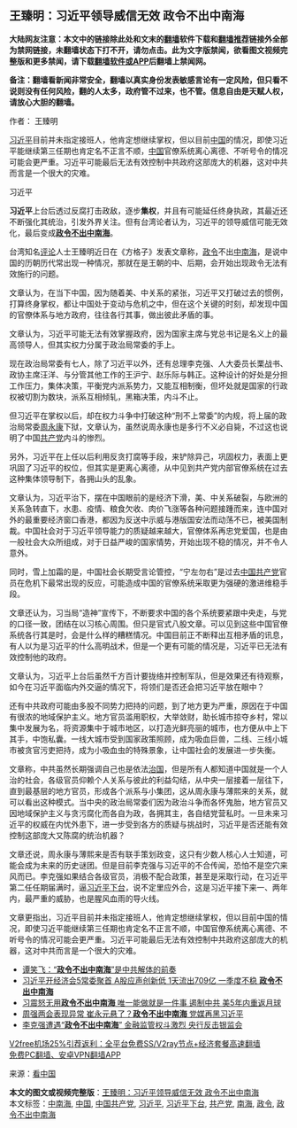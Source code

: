  <h2>王臻明：习近平领导威信无效 政令不出中南海</h2> <p class="notice"><b>大陆网友注意：本文中的链接除此处和文末的<a href="https://github.com/bannedbook/fanqiang" >翻墙</a>软件下载和<a href="https://github.com/killgcd/justmysocks/blob/master/README.md">翻墙推荐</a>链接外全部为禁网链接，未翻墙状态下打不开，请勿点击。此为文字版禁闻，欲看图文视频完整版和更多禁闻，请下载<a href="https://github.com/bannedbook/fanqiang">翻墙软件或APP</a>后翻墙上禁闻网。</p><p>备注：翻墙看新闻非常安全，翻墙以真实身份发表敏感言论有一定风险，但只看不说则没有任何风险，翻的人太多，政府管不过来，也不管。信息自由是天赋人权，请放心大胆的翻墙。</b></p>  <div class="entry"> <p>作者： 王臻明</p> <p id="summary"><a href="https://www.bannedbook.org/bnews/tag/%e4%b9%a0%e8%bf%91%e5%b9%b3/" class="st_tag internal_tag" rel="tag" title="标签 习近平 下的日志">习近平</a>目前并未指定接班人，他肯定想继续掌权，但以目前<span class='wp_keywordlink_affiliate'><a href="https://www.bannedbook.org/" title="中国" target="_blank">中国</a></span>的情况，即使习近平能继续第三任期也肯定名不正言不顺，<a href="https://www.bannedbook.org/bnews/tag/%E4%B8%AD%E5%9B%BD/" class="st_tag internal_tag" rel="tag" title="标签 中国 下的日志">中国</a>官僚系统离心离德、不听号令的情况可能会更严重。习近平可能最后无法有效控制中共政府这部庞大的机器，这对中共而言是一个很大的灾难。</p> <p id="conimg">习近平</p> <p><strong>习近平</strong>上台后透过反腐打击政敌，逐步<strong>集权</strong>，并且有可能延任终身执政，其最近还不断强化其统治，引发外界关注。但有台湾论者认为，习近平的领导威信可能无效化，最后变成<strong><a href="https://www.bannedbook.org/bnews/tag/%e6%94%bf%e4%bb%a4%e4%b8%8d%e5%87%ba%e4%b8%ad%e5%8d%97%e6%b5%b7/" class="st_tag internal_tag" rel="tag" title="标签 政令不出中南海 下的日志">政令不出中南海</a></strong>。</p>  <p>台湾知名<span class='wp_keywordlink_affiliate'><a href="https://www.bannedbook.org/bnews/comments/" title="新闻评论" target="_blank">评论</a></span>人士王臻明近日在《方格子》发表文章称，<a href="https://www.bannedbook.org/bnews/tag/%E6%94%BF%E4%BB%A4/" class="st_tag internal_tag" rel="tag" title="标签 政令 下的日志">政令</a>不出<a href="https://www.bannedbook.org/bnews/tag/%e4%b8%ad%e5%8d%97%e6%b5%b7/" class="st_tag internal_tag" rel="tag" title="标签 中南海 下的日志">中南海</a>，是说中国的历朝历代常出现一种情况，那就在是王朝的中、后期，会开始出现政令无法有效施行的问题。</p> <p>文章认为，在当下中国，因为随着美、中关系的紧张，习近平又打破过去的惯例，打算终身掌权，都让中国处于变动与危机之中，但在这个关键的时刻，却发现中国的官僚体系与地方政府，往往各行其事，做出彼此矛盾的事。</p> <p>文章认为，习近平可能无法有效掌握政府，因为国家主席与党总书记是名义上的最高领导人，但其实权力分属于政治局常委的手上。</p> <p>现在政治局常委有七人，除了习近平以外，还有总理李克强、人大委员长栗战书、政协主席汪洋、与分管其他工作的王沪宁、赵乐际与韩正。这种设计的好处是分担工作压力，集体决策，平衡党内派系势力，又能互相制衡，但坏处就是国家的行政权被切割为数块，派系互相倾轧，黑箱决策，内斗不止。</p>  <p>但习近平在掌权以后，却在权力斗争中打破这种“刑不上常委”的内规，将上届的政治局常委<span class='wp_keywordlink'><a href="https://www.bannedbook.org/forum2/topic2891.html" title="《周永康其人》《周永康传》" target="_blank">周永康</a></span>下狱，文章认为，虽然说周永康也是多行不义必自毙，不过这也说明了中国<a href="https://www.bannedbook.org/bnews/tag/%e5%85%b1%e4%ba%a7%e5%85%9a/" class="st_tag internal_tag" rel="tag" title="标签 共产党 下的日志">共产党</a>内斗的惨烈。</p> <p>另外，习近平在上任以后利用反贪打腐等手段，来铲除异己，巩固权力，表面上更巩固了习近平的权位，但其实是更离心离德，从中见到共产党内部官僚系统在过去这种集体领导制下，各拥山头的乱象。</p> <p>文章认为，习近平治下，摆在中国眼前的是经济下滑，美、中关系破裂，与欧洲的关系急转直下，水患、疫情、粮食欠收、肉价飞涨等各种问题接踵而来，连中国对外的最重要经济窗口香港，都因为反送中示威与港版国安法而动荡不已，被美国制裁。中国社会对于习近平领导能力的质疑越来越大，官僚体系再忠党爱国，也是由一般社会大众所组成，对于日益严峻的国家情势，开始出现不稳的情况，并不令人意外。</p> <p>同时，雪上加霜的是，中国社会长期受言论管控，“宁左勿右”是过去<a href="https://www.bannedbook.org/bnews/tag/%e4%b8%ad%e5%9b%bd%e5%85%b1%e4%ba%a7%e5%85%9a/" class="st_tag internal_tag" rel="tag" title="标签 中国共产党 下的日志">中国共产党</a>官员在危机下最常出现的反应，可能造成中国的官僚系统采取更为强硬的激进维稳手段。</p>  <p>文章还认为，习当局“造神”宣传下，不断要求中国的各个系统要紧跟中央走，与党的口径一致，团结在以习核心周围。但只是官式八股文章。可以见到这些中国官僚系统各行其是时，会是什么样的糟糕情况。中国目前正不断释出互相矛盾的讯息，有人以为是习近平的什么高明战术，但是一个更有可能的情况是，习近平已无法有效控制他的政府。</p> <p>文章认为，习近平上台后虽然千方百计要拢络并控制军队，但是效果还有待观察，如今在习近平面临内外交逼的情况下，将领们是否还会把习近平放在眼中？</p> <p>还有中共政府可能由多股不同势力把持的问题，到了地方更为严重，原因在于中国有很浓的地域保护主义。地方官员滥用职权，大举敛财，助长城市掠夺乡村，常以集中发展为名，将资源集中于城市地区，以打造光鲜亮丽的城市，也方便从中上下其手，中饱私囊。一线大城市受到国家政策照顾，成为吸血巨兽，二线、三线小城市被贪官污吏把持，成为小吸血虫的特殊景象，让中国社会的发展进一步失衡。</p> <p>文章称，中共虽然长期强调自己也是依法<span class='wp_keywordlink'><a href="https://www.bannedbook.org/forum24/topic8925.html" title="《治国大道》" target="_blank">治国</a></span>，但是所有人都知道中国就是一个人治的社会，各级官员仰赖个人关系与彼此的利益勾结，从中央一层接着一层往下，直到最基层的地方官员，形成各个派系与小集团，这从周永康与薄熙来的关系，就可以看出这种模式。当中央的政治局常委们因为政治斗争而各怀鬼胎，地方官员又因地域保护主义与贪污腐化而各自为政，各拥其主，各自结党营私时。一旦未来习近平的权威在内忧外患下，进一步受到各方的质疑与挑战时，习近平是否还能有效控制这部庞大又陈腐的统治机器？</p>  <p>文章还说，周永康与薄熙来是否有联手策划政变，这只有少数人核心人士知道，可能会成为未来的历史谜团。但是目前李克强与习近平的不合传闻，恐怕不是空穴来风而已。李克强如果结合各级官员，消极不配合政策，甚至是采取行动，在习近平第二任任期届满时，逼<a href="https://www.bannedbook.org/bnews/tag/%e4%b9%a0%e8%bf%91%e5%b9%b3%e4%b8%8b%e5%8f%b0/" class="st_tag internal_tag" rel="tag" title="标签 习近平下台 下的日志">习近平下台</a>，说不定里应外合，这是习近平接下来一、两年内，最严重的威胁，也是腥风血雨的导火线。</p> <p>文章更指出，习近平目前并未指定接班人，他肯定想继续掌权，但以目前中国的情况，即使习近平能继续第三任期也肯定名不正言不顺，中国官僚系统离心离德、不听号令的情况可能会更严重。习近平可能最后无法有效控制中共政府这部庞大的机器，这对中共而言是一个很大的灾难。</p> <ul class='op-related-articles' title='相关阅读'> <li><a href='https://www.bannedbook.org/bnews/comments/20190612/1142210.html' target='_blank'>谭笑飞：“<b>政令不出中南海</b>”是中共解体的前奏</a></li> <li><a href='https://www.bannedbook.org/bnews/topimagenews/20190423/1118013.html' target='_blank'>习近平开经济会5常委聚首 A股应声创新低 1天流出709亿 一季度不稳 <b>政令不出中南海</b></a></li> <li><a href='https://www.bannedbook.org/bnews/topimagenews/20190328/1104700.html' target='_blank'>习震怒无用<b>政令不出中南海</b> 唯一能做就是一件事 遏制中共 美5年内重返月球</a></li> <li><a href='https://www.bannedbook.org/bnews/topimagenews/20190313/1096642.html' target='_blank'>周强两会表现异常 崔永元悬了？<b>政令不出中南海</b> 党媒再黑习近平</a></li> <li><a href='https://www.bannedbook.org/bnews/topimagenews/20180212/899054.html' target='_blank'>李克强遭遇“<b>政令不出中南海</b>” 金融监管权斗激烈 央行反击银监会</a></li> </ul> <p class="texttj"> <a href="https://www.bannedbook.org/forum23/topic22702.html" target="_blank">V2free机场25%引荐返利：全平台免费SS/V2ray节点+经济套餐高速翻墙</a><br/> <a href="https://github.com/bannedbook/fanqiang/wiki/%E7%A6%81%E9%97%BB%E7%BD%91%E5%AE%89%E5%8D%93%E7%BF%BB%E5%A2%99%E6%96%B0%E9%97%BBAPP" target="_blank">免费PC翻墙、安卓VPN翻墙APP</a></p><p> 来源：<span class='wp_keywordlink_affiliate'><a href="https://www.secretchina.com/" title="看中国" target="_blank">看中国</a></span> </p><a name='sharetosocial'></a>       <div><b>本文的图文或视频完整版</b>：<a href='https://www.bannedbook.org/bnews/comments/20201201/1439989.html'>王臻明：习近平领导威信无效 政令不出中南海</a></div>  </div><!--END ENTRY--> <div class="postfooter"> <div>本文标签：<a href="https://www.bannedbook.org/bnews/tag/%e4%b8%ad%e5%8d%97%e6%b5%b7/" rel="tag">中南海</a>, <a href="https://www.bannedbook.org/bnews/tag/%E4%B8%AD%E5%9B%BD/" rel="tag">中国</a>, <a href="https://www.bannedbook.org/bnews/tag/%e4%b8%ad%e5%9b%bd%e5%85%b1%e4%ba%a7%e5%85%9a/" rel="tag">中国共产党</a>, <a href="https://www.bannedbook.org/bnews/tag/%e4%b9%a0%e8%bf%91%e5%b9%b3/" rel="tag">习近平</a>, <a href="https://www.bannedbook.org/bnews/tag/%e4%b9%a0%e8%bf%91%e5%b9%b3%e4%b8%8b%e5%8f%b0/" rel="tag">习近平下台</a>, <a href="https://www.bannedbook.org/bnews/tag/%e5%85%b1%e4%ba%a7%e5%85%9a/" rel="tag">共产党</a>, <a href="https://www.bannedbook.org/bnews/tag/%e5%8d%97%e6%b5%b7/" rel="tag">南海</a>, <a href="https://www.bannedbook.org/bnews/tag/%E6%94%BF%E4%BB%A4/" rel="tag">政令</a>, <a href="https://www.bannedbook.org/bnews/tag/%e6%94%bf%e4%bb%a4%e4%b8%8d%e5%87%ba%e4%b8%ad%e5%8d%97%e6%b5%b7/" rel="tag">政令不出中南海</a></div>  </div><!--END POSTFOOTER--> 